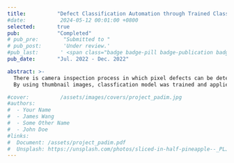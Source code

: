 ```yaml
---
title:          "Defect Classification Automation through Trained Classification Model"
#date:           2024-05-12 00:01:00 +0800
selected:       true
pub:            "Completed"
# pub_pre:        "Submitted to "
# pub_post:       'Under review.'
#pub_last:       ' <span class="badge badge-pill badge-publication badge-success">Spotlight</span>'
pub_date:       "Jul. 2022 - Dec. 2022"

abstract: >-
  There is camera inspection process in which pixel defects can be detected. <br>
  By using thumbnail images, classfication model was trained and applied at this process to classify different types of defects label including over-defect. <br> In conclusion, This model can be classified with 95% accuracy and over-detect can be improved by more than 70%. 

#cover:          /assets/images/covers/project_padim.jpg
#authors:
#  - Your Name
#  - James Wang
#  - Some Other Name
#  - John Doe
#links:
#  Document: /assets/project_padim.pdf
#  Unsplash: https://unsplash.com/photos/sliced-in-half-pineapple--_PLJZmHZzk
---
```

